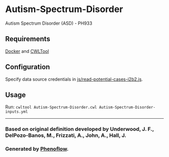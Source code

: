 # Autism-Spectrum-Disorder

Autism Spectrum Disorder (ASD) - PH933

## Requirements

[Docker](https://docs.docker.com/install/) and [CWLTool](https://github.com/common-workflow-language/cwltool#install)

## Configuration

Specify data source credentials in [js/read-potential-cases-i2b2.js](js/read-potential-cases-i2b2.js).

## Usage

Run: `cwltool Autism-Spectrum-Disorder.cwl Autism-Spectrum-Disorder-inputs.yml`

***

### Based on original definition developed by Underwood, J. F., DelPozo-Banos, M., Frizzati, A., John, A., Hall, J.
### Generated by [Phenoflow](https://kclhi.org/phenoflow).
